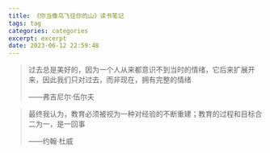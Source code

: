 ```yaml
---
title: 《你当像鸟飞往你的山》读书笔记
tags: tag
categories: categories
excerpt: excerpt
date: 2023-06-12 22:59:48
---
```


> 过去总是美好的，因为一个人从来都意识不到当时的情绪，它后来扩展开来，因此我们只对过去，而非现在，拥有完整的情绪
>
> ——弗吉尼尔·伍尔夫

> 最终我认为，教育必须被视为一种对经验的不断重建；教育的过程和目标合二为一，是一回事
>
> ——约翰·杜威
